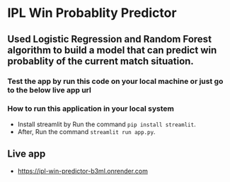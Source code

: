 # IPL Win Probablity Predictor

## Used Logistic Regression and Random Forest algorithm to build a model that can predict win probablity of the current match situation.

### Test the app by run this code on your local machine or just go to the below live app url

### How to run this application in your local system
- Install streamlit by Run the command `pip install streamlit`.
- After, Run the command `streamlit run app.py`.

## Live app
- https://ipl-win-predictor-b3ml.onrender.com
